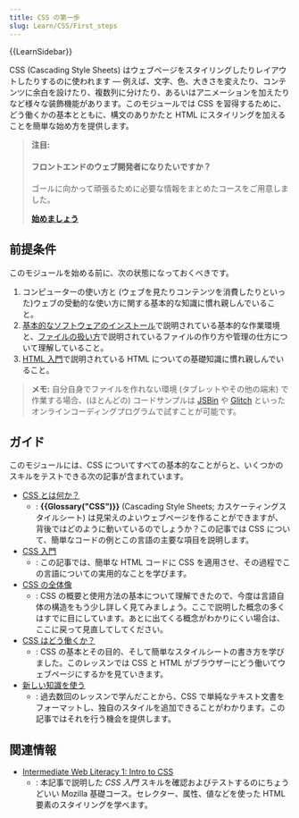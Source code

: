 ```yaml
---
title: CSS の第一歩
slug: Learn/CSS/First_steps
---
```


{{LearnSidebar}}

CSS (Cascading Style Sheets) はウェブページをスタイリングしたりレイアウトしたりするのに使われます — 例えば、文字、色、大きさを変えたり、コンテンツに余白を設けたり、複数列に分けたり、あるいはアニメーションを加えたりなど様々な装飾機能があります。このモジュールでは CSS を習得するために、どう働くかの基本とともに、構文のありかたと HTML にスタイリングを加えることを簡単な始め方を提供します。

> **注目:**
>
> #### フロントエンドのウェブ開発者になりたいですか？
>
> ゴールに向かって頑張るために必要な情報をまとめたコースをご用意しました。
>
> [**始めましょう**](/ja/docs/Learn/Front-end_web_developer)

## 前提条件

このモジュールを始める前に、次の状態になっておくべきです。

1. コンピューターの使い方と (ウェブを見たりコンテンツを消費したりといった)ウェブの受動的な使い方に関する基本的な知識に慣れ親しんでいること。
2. [基本的なソフトウェアのインストール](/ja/docs/Learn/Getting_started_with_the_web/Installing_basic_software)で説明されている基本的な作業環境と、[ファイルの扱い方](/ja/docs/Learn/Getting_started_with_the_web/Dealing_with_files)で説明されているファイルの作り方や管理の仕方について理解していること。
3. [HTML 入門](/ja/docs/Learn/HTML/Introduction_to_HTML)で説明されている HTML についての基礎知識に慣れ親しんでいること。

> **メモ:** 自分自身でファイルを作れない環境 (タブレットやその他の端末) で作業する場合、(ほとんどの) コードサンプルは [JSBin](https://jsbin.com/) や [Glitch](https://glitch.com/) といったオンラインコーディングプログラムで試すことが可能です。

## ガイド

このモジュールには、CSS についてすべての基本的なことがらと、いくつかのスキルをテストできる次の記事が含まれています。

- [CSS とは何か？](/ja/docs/Learn/CSS/First_steps/What_is_CSS)
  - : **{{Glossary("CSS")}}** (Cascading Style Sheets; カスケーティングスタイルシート) は見栄えのよいウェブページを作ることができますが、背後ではどのように動いているのでしょうか？この記事では CSS について、簡単なコードの例とこの言語の主要な項目を説明します。
- [CSS 入門](/ja/docs/Learn/CSS/First_steps/Getting_started)
  - : この記事では、簡単な HTML コードに CSS を適用させ、その過程でこの言語についての実用的なことを学びます。
- [CSS の全体像](/ja/docs/Learn/CSS/First_steps/How_CSS_is_structured)
  - : CSS の概要と使用方法の基本について理解できたので、今度は言語自体の構造をもう少し詳しく見てみましょう。ここで説明した概念の多くはすでに目にしています。あとに出てくる概念がわかりにくい場合は、ここに戻って見直してしてください。
- [CSS はどう働くか？](/ja/docs/Learn/CSS/First_steps/How_CSS_works)
  - : CSS の基本とその目的、そして簡単なスタイルシートの書き方を学びました。このレッスンでは CSS と HTML がブラウザーにどう働いてウェブページにするかを見ていきます。
- [新しい知識を使う](/ja/docs/Learn/CSS/First_steps/Using_your_new_knowledge)
  - : 過去数回のレッスンで学んだことから、CSS で単純なテキスト文書をフォーマットし、独自のスタイルを追加できることがわかります。この記事ではそれを行う機会を提供します。

## 関連情報

- [Intermediate Web Literacy 1: Intro to CSS](https://teach.mozilla.org/activities/intermediate-web-lit/)
  - : 本記事で説明した _CSS 入門_ スキルを確認およびテストするのにちょうどいい Mozilla 基礎コース。セレクター、属性、値などを使った HTML 要素のスタイリングを学べます。
